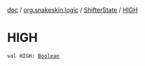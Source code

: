 [doc](../../index.md) / [org.snakeskin.logic](../index.md) / [ShifterState](index.md) / [HIGH](./-h-i-g-h.md)

# HIGH

`val HIGH: `[`Boolean`](https://kotlinlang.org/api/latest/jvm/stdlib/kotlin/-boolean/index.html)